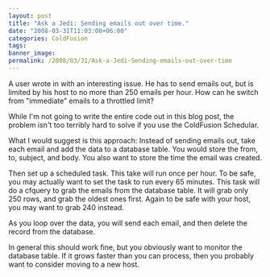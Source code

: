 ```yaml
---
layout: post
title: "Ask a Jedi: Sending emails out over time."
date: "2008-03-31T11:03:00+06:00"
categories: ColdFusion 
tags: 
banner_image: 
permalink: /2008/03/31/Ask-a-Jedi-Sending-emails-out-over-time
---
```


A user wrote in with an interesting issue. He has to send emails out, but is limited by his host to no more than 250 emails per hour. How can he switch from "immediate" emails to a throttled limit?

While I'm not going to write the entire code out in this blog post, the problem isn't too terribly hard to solve if you use the ColdFusion Schedular. 

What I would suggest is this approach: Instead of sending emails out, take each email and add the data to a database table. You would store the from, to, subject, and body. You also want to store the time the email was created.

Then set up a scheduled task. This take will run once per hour. To be safe, you may actually want to set the task to run every 65 minutes. This task will do a cfquery to grab the emails from the database table. It will grab only 250 rows, and grab the oldest ones first. Again to be safe with your host, you may want to grab 240 instead.

As you loop over the data, you will send each email, and then delete the record from the database. 

In general this should work fine, but you obviously want to monitor the database table. If it grows faster than you can process, then you probably want to consider moving to a new host.